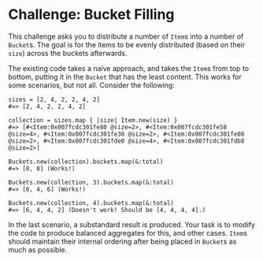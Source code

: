 # Challenge: Bucket Filling

This challenge asks you to distribute a number of `Item`s into a number of `Bucket`s. The goal is for the items to be evenly distributed (based on their `size`) across the buckets afterwards.

The existing code takes a naïve approach, and takes the `Item`s from top to bottom, putting it in the `Bucket` that has the least content. This works for some scenarios, but not all. Consider the following:

```
sizes = [2, 4, 2, 2, 4, 2]
#=> [2, 4, 2, 2, 4, 2]

collection = sizes.map { |size| Item.new(size) }
#=> [#<Item:0x007fcdc301fe80 @size=2>, #<Item:0x007fcdc301fe58 @size=4>, #<Item:0x007fcdc301fe30 @size=2>, #<Item:0x007fcdc301fe08 @size=2>, #<Item:0x007fcdc301fde0 @size=4>, #<Item:0x007fcdc301fdb8 @size=2>]

Buckets.new(collection).buckets.map(&:total)
#=> [8, 8] (Works!)

Buckets.new(collection, 3).buckets.map(&:total)
#=> [6, 4, 6] (Works!)

Buckets.new(collection, 4).buckets.map(&:total)
#=> [6, 4, 4, 2] (Doesn't work! Should be [4, 4, 4, 4].)
```

In the last scenario, a substandard result is produced. Your task is to modify the code to produce balanced aggregates for this, and other cases. `Item`s should maintain their internal ordering after being placed in `Bucket`s as much as possible.
